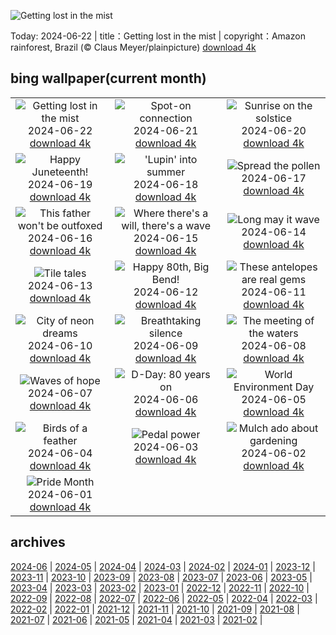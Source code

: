 ![Getting lost in the mist](https://cn.bing.com/th?id=OHR.BrazilRainforest_EN-US0704211658_UHD.jpg&w=1000)

Today: 2024-06-22 | title：Getting lost in the mist | copyright：Amazon rainforest, Brazil (© Claus Meyer/plainpicture) [download 4k](https://cn.bing.com/th?id=OHR.BrazilRainforest_EN-US0704211658_UHD.jpg)

## bing wallpaper(current month)

|  |  |  |
| :----: | :----: | :----: |
| ![Getting lost in the mist](https://cn.bing.com/th?id=OHR.BrazilRainforest_EN-US0704211658_UHD.jpg&pid=hp&w=384&h=216&rs=1&c=4) <br/>2024-06-22 [download 4k](https://cn.bing.com/th?id=OHR.BrazilRainforest_EN-US0704211658_UHD.jpg)| ![Spot-on connection](https://cn.bing.com/th?id=OHR.LewaGiraffe_EN-US0571205457_UHD.jpg&pid=hp&w=384&h=216&rs=1&c=4) <br/>2024-06-21 [download 4k](https://cn.bing.com/th?id=OHR.LewaGiraffe_EN-US0571205457_UHD.jpg)| ![Sunrise on the solstice](https://cn.bing.com/th?id=OHR.KokinoMacedonia_EN-US0466604378_UHD.jpg&pid=hp&w=384&h=216&rs=1&c=4) <br/>2024-06-20 [download 4k](https://cn.bing.com/th?id=OHR.KokinoMacedonia_EN-US0466604378_UHD.jpg)|
| ![Happy Juneteenth!](https://cn.bing.com/th?id=OHR.LawrenceMosaic_EN-US0314379909_UHD.jpg&pid=hp&w=384&h=216&rs=1&c=4) <br/>2024-06-19 [download 4k](https://cn.bing.com/th?id=OHR.LawrenceMosaic_EN-US0314379909_UHD.jpg)| !['Lupin' into summer](https://cn.bing.com/th?id=OHR.LupinIceland_EN-US0093427185_UHD.jpg&pid=hp&w=384&h=216&rs=1&c=4) <br/>2024-06-18 [download 4k](https://cn.bing.com/th?id=OHR.LupinIceland_EN-US0093427185_UHD.jpg)| ![Spread the pollen](https://cn.bing.com/th?id=OHR.HummingThistle_EN-US9897642087_UHD.jpg&pid=hp&w=384&h=216&rs=1&c=4) <br/>2024-06-17 [download 4k](https://cn.bing.com/th?id=OHR.HummingThistle_EN-US9897642087_UHD.jpg)|
| ![This father won't be outfoxed](https://cn.bing.com/th?id=OHR.RedFoxDad_EN-US9773161483_UHD.jpg&pid=hp&w=384&h=216&rs=1&c=4) <br/>2024-06-16 [download 4k](https://cn.bing.com/th?id=OHR.RedFoxDad_EN-US9773161483_UHD.jpg)| ![Where there's a will, there's a wave](https://cn.bing.com/th?id=OHR.NazareWave_EN-US9510827848_UHD.jpg&pid=hp&w=384&h=216&rs=1&c=4) <br/>2024-06-15 [download 4k](https://cn.bing.com/th?id=OHR.NazareWave_EN-US9510827848_UHD.jpg)| ![Long may it wave](https://cn.bing.com/th?id=OHR.FlagsDC_EN-US9363778856_UHD.jpg&pid=hp&w=384&h=216&rs=1&c=4) <br/>2024-06-14 [download 4k](https://cn.bing.com/th?id=OHR.FlagsDC_EN-US9363778856_UHD.jpg)|
| ![Tile tales](https://cn.bing.com/th?id=OHR.RegistanUzbekistan_EN-US7287760362_UHD.jpg&pid=hp&w=384&h=216&rs=1&c=4) <br/>2024-06-13 [download 4k](https://cn.bing.com/th?id=OHR.RegistanUzbekistan_EN-US7287760362_UHD.jpg)| ![Happy 80th, Big Bend!](https://cn.bing.com/th?id=OHR.BigBendMilkyWay_EN-US7213876995_UHD.jpg&pid=hp&w=384&h=216&rs=1&c=4) <br/>2024-06-12 [download 4k](https://cn.bing.com/th?id=OHR.BigBendMilkyWay_EN-US7213876995_UHD.jpg)| ![These antelopes are real gems](https://cn.bing.com/th?id=OHR.GemsbokBotswana_EN-US7126985499_UHD.jpg&pid=hp&w=384&h=216&rs=1&c=4) <br/>2024-06-11 [download 4k](https://cn.bing.com/th?id=OHR.GemsbokBotswana_EN-US7126985499_UHD.jpg)|
| ![City of neon dreams](https://cn.bing.com/th?id=OHR.OsakaNight_EN-US7022302235_UHD.jpg&pid=hp&w=384&h=216&rs=1&c=4) <br/>2024-06-10 [download 4k](https://cn.bing.com/th?id=OHR.OsakaNight_EN-US7022302235_UHD.jpg)| ![Breathtaking silence](https://cn.bing.com/th?id=OHR.BardenasBiosphere_EN-US6936891495_UHD.jpg&pid=hp&w=384&h=216&rs=1&c=4) <br/>2024-06-09 [download 4k](https://cn.bing.com/th?id=OHR.BardenasBiosphere_EN-US6936891495_UHD.jpg)| ![The meeting of the waters](https://cn.bing.com/th?id=OHR.KillikRiverAlaska_EN-US6860539516_UHD.jpg&pid=hp&w=384&h=216&rs=1&c=4) <br/>2024-06-08 [download 4k](https://cn.bing.com/th?id=OHR.KillikRiverAlaska_EN-US6860539516_UHD.jpg)|
| ![Waves of hope](https://cn.bing.com/th?id=OHR.HumpbackFamily_EN-US6789097648_UHD.jpg&pid=hp&w=384&h=216&rs=1&c=4) <br/>2024-06-07 [download 4k](https://cn.bing.com/th?id=OHR.HumpbackFamily_EN-US6789097648_UHD.jpg)| ![D-Day: 80 years on](https://cn.bing.com/th?id=OHR.LesBravesNormandy_EN-US6707866678_UHD.jpg&pid=hp&w=384&h=216&rs=1&c=4) <br/>2024-06-06 [download 4k](https://cn.bing.com/th?id=OHR.LesBravesNormandy_EN-US6707866678_UHD.jpg)| ![World Environment Day](https://cn.bing.com/th?id=OHR.MadagascarRiver_EN-US6642458773_UHD.jpg&pid=hp&w=384&h=216&rs=1&c=4) <br/>2024-06-05 [download 4k](https://cn.bing.com/th?id=OHR.MadagascarRiver_EN-US6642458773_UHD.jpg)|
| ![Birds of a feather](https://cn.bing.com/th?id=OHR.ChestnutBeeEater_EN-US6538566329_UHD.jpg&pid=hp&w=384&h=216&rs=1&c=4) <br/>2024-06-04 [download 4k](https://cn.bing.com/th?id=OHR.ChestnutBeeEater_EN-US6538566329_UHD.jpg)| ![Pedal power](https://cn.bing.com/th?id=OHR.CopenhagenBicycles_EN-US6431027482_UHD.jpg&pid=hp&w=384&h=216&rs=1&c=4) <br/>2024-06-03 [download 4k](https://cn.bing.com/th?id=OHR.CopenhagenBicycles_EN-US6431027482_UHD.jpg)| ![Mulch ado about gardening](https://cn.bing.com/th?id=OHR.GardenWeek_EN-US6333815527_UHD.jpg&pid=hp&w=384&h=216&rs=1&c=4) <br/>2024-06-02 [download 4k](https://cn.bing.com/th?id=OHR.GardenWeek_EN-US6333815527_UHD.jpg)|
| ![Pride Month](https://cn.bing.com/th?id=OHR.PrideMonthSF_EN-US6251373281_UHD.jpg&pid=hp&w=384&h=216&rs=1&c=4) <br/>2024-06-01 [download 4k](https://cn.bing.com/th?id=OHR.PrideMonthSF_EN-US6251373281_UHD.jpg)|

## archives

[2024-06](./archives/en-US/2024-06.md) | [2024-05](./archives/en-US/2024-05.md) | [2024-04](./archives/en-US/2024-04.md) | [2024-03](./archives/en-US/2024-03.md) | [2024-02](./archives/en-US/2024-02.md) | [2024-01](./archives/en-US/2024-01.md) | [2023-12](./archives/en-US/2023-12.md) | [2023-11](./archives/en-US/2023-11.md) |
[2023-10](./archives/en-US/2023-10.md) | [2023-09](./archives/en-US/2023-09.md) | [2023-08](./archives/en-US/2023-08.md) | [2023-07](./archives/en-US/2023-07.md) | [2023-06](./archives/en-US/2023-06.md) | [2023-05](./archives/en-US/2023-05.md) | [2023-04](./archives/en-US/2023-04.md) | [2023-03](./archives/en-US/2023-03.md) |
[2023-02](./archives/en-US/2023-02.md) | [2023-01](./archives/en-US/2023-01.md) | [2022-12](./archives/en-US/2022-12.md) | [2022-11](./archives/en-US/2022-11.md) | [2022-10](./archives/en-US/2022-10.md) | [2022-09](./archives/en-US/2022-09.md) | [2022-08](./archives/en-US/2022-08.md) | [2022-07](./archives/en-US/2022-07.md) |
[2022-06](./archives/en-US/2022-06.md) | [2022-05](./archives/en-US/2022-05.md) | [2022-04](./archives/en-US/2022-04.md) | [2022-03](./archives/en-US/2022-03.md) | [2022-02](./archives/en-US/2022-02.md) | [2022-01](./archives/en-US/2022-01.md) | [2021-12](./archives/en-US/2021-12.md) | [2021-11](./archives/en-US/2021-11.md) |
[2021-10](./archives/en-US/2021-10.md) | [2021-09](./archives/en-US/2021-09.md) | [2021-08](./archives/en-US/2021-08.md) | [2021-07](./archives/en-US/2021-07.md) | [2021-06](./archives/en-US/2021-06.md) | [2021-05](./archives/en-US/2021-05.md) | [2021-04](./archives/en-US/2021-04.md) | [2021-03](./archives/en-US/2021-03.md) |
[2021-02](./archives/en-US/2021-02.md) |
